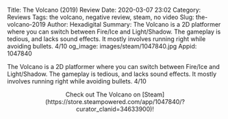 Title: The Volcano (2019) Review
Date: 2020-03-07 23:02
Category: Reviews
Tags: the volcano, negative review, steam, no video
Slug: the-volcano-2019
Author: Hexadigital
Summary: The Volcano is a 2D platformer where you can switch between Fire/Ice and Light/Shadow. The gameplay is tedious, and lacks sound effects. It mostly involves running right while avoiding bullets. 4/10
og_image: images/steam/1047840.jpg
Appid: 1047840

The Volcano is a 2D platformer where you can switch between Fire/Ice and Light/Shadow. The gameplay is tedious, and lacks sound effects. It mostly involves running right while avoiding bullets. 4/10

<center>Check out The Volcano on [Steam](https://store.steampowered.com/app/1047840/?curator_clanid=34633900)!</center>
